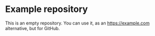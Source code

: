 # Example repository

This is an empty repository. You can use it, as an https://example.com alternative, but for GitHub.
